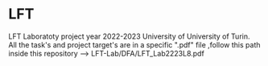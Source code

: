 # LFT
LFT Laboratoty project year 2022-2023 University of University of Turin. <br>
All the task's and project target's are in a specific ".pdf" file ,follow this path inside this repository --> LFT-Lab/DFA/LFT_Lab2223L8.pdf
